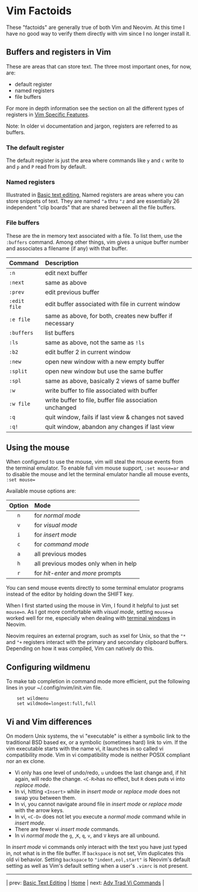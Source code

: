 # Vim Factoids

These "factoids" are generally true of both Vim and Neovim.
At this time I have no good way to verify them directly
with vim since I no longer install it.

## Buffers and registers in Vim

These are areas that can store text.  The three most important ones,
for now, are:

* default register
* named registers
* file buffers

For more in depth information see the section on all the different
types of registers in
[Vim Specific Features](VimSpecificFeatures.md#types-of-registers).

Note: In older vi documentation and jargon, registers are referred
to as buffers.

### The default register

The default register is just the area where commands like `y` and `c`
write to and `p` and `P` read from by default.

### Named registers

Illustrated in
[Basic text editing](BasicTextEditing.md#you-can-use-named-registers-to-store-text),
Named registers are areas where you can store snippets of text.
They are named `"a` thru `"z` and are essentially 26
independent "clip boards" that are shared between all the
file buffers.

### File buffers

These are the in memory text associated with a file.  To list
them, use the `:buffers` command.  Among other things, vim
gives a unique buffer number and associates a filename (if any)
with that buffer.

| Command       | Description                                 |
|:------------- |:-------------------------------------------------------- |
| `:n`          | edit next buffer                                         |
| `:next`       | same as above                                            |
| `:prev`       | edit previous buffer                                     |
| `:edit file`  | edit buffer associated with file in current window       |
| `:e file`     | same as above, for both, creates new buffer if necessary |
| `:buffers`    | list buffers                                             |
| `:ls`         | same as above, not the same as `!ls`                     |
| `:b2`         | edit buffer 2 in current window                          |
| `:new`        | open new window with a new empty buffer                  |
| `:split`      | open new window but use the same buffer                  |
| `:spl`        | same as above, basically 2 views of same buffer          |
| `:w`          | write buffer to file associated with buffer              |
| `:w file`     | write buffer to file, buffer file association unchanged  |
| `:q`          | quit window, fails if last view & changes not saved      |
| `:q!`         | quit window, abandon any changes if last view            |

## Using the mouse

When configured to use the mouse, vim will steal the mouse
events from the terminal emulator.  To enable full vim mouse
support, `:set mouse=ar` and to disable the mouse and let
the terminal emulator handle all mouse events, `:set mouse=`

Available mouse options are:

| Option | Mode                                 |
|:------:|:------------------------------------ |
| `n`    | for *normal mode*                    |
| `v`    | for *visual mode*                    |
| `i`    | for *insert mode*                    |
| `c`    | for *command mode*                   |
| `a`    | all previous modes                   |
| `h`    | all previous modes only when in help |
| `r`    | for *hit-enter* and *more* prompts   |

You can send mouse events directly to some terminal emulator
programs instead of the editor by holding down the SHIFT key.

When I first started using the mouse in Vim, I found it
helpful to just set `mouse=n`.  As I got more comfortable
with *visual mode*, setting `mouse=a` worked well for me,
especially when dealing with
[terminal windows](MultipleWindows.md#terminal-windows)
in Neovim.

Neovim requires an external program, such as xsel for Unix,
so that the `"*` and `"+` registers interact with the primary
and secondary clipboard buffers.  Depending on how it was compiled,
Vim can natively do this.

## Configuring wildmenu

To make tab completion in command mode more efficient, put the
following lines in your ~/.config/nvim/init.vim file.

```
    set wildmenu
    set wildmode=longest:full,full
```

## Vi and Vim differences

On modern Unix systems, the vi "executable" is either
a symbolic link to the traditional BSD based ex, or
a symbolic (sometimes hard) link to vim.  If the vim executable
starts with the name vi, it launches in so called vi compatibility
mode.  Vim in vi compatibility mode is neither POSIX compliant
nor an ex clone.

* Vi only has one level of undo/redo, `u` undoes the
  last change and, if hit again, will redo the change.
  `<C-R>`has no effect, but `R` does puts vi into *replace mode*.
* In vi, hitting `<Insert>` while in *insert mode* or *replace mode*
  does not swap you between them.
* In vi, you cannot navigate around file in *insert mode* or
  *replace mode* with the arrow keys.
* In vi, `<C-O>` does not let you execute a *normal mode*
  command while in *insert mode*.
* There are fewer vi *insert mode* commands.
* In vi *normal mode* the `g`, ,`K`, `q`, `v`, and `V` keys are
  all unbound.

In *insert mode* vi commands only interact with the text
you have just typed in, not what is in the file buffer.
If `backspace` is not set, Vim duplicates this old vi behavior.
Setting `backspace` to `"indent,eol,start"` is Neovim's default
setting as well as Vim's default setting when a user's `.vimrc` is not
present.

---

| prev: [Basic Text Editing][1] | [Home][2] | next: [Adv Trad Vi Commands][3] |

[1]: BasicTextEditing.md
[2]: README.md
[3]: AdvTradViCommands.md
